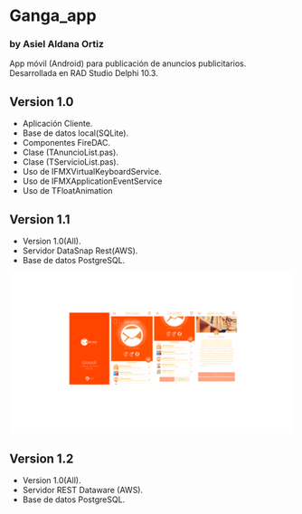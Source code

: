 # Ganga_app
### by Asiel Aldana Ortiz 

App móvil (Android) para publicación de anuncios publicitarios. Desarrollada en RAD Studio Delphi 10.3. 

## Version 1.0
 - Aplicación Cliente.
 - Base de datos local(SQLite).
 - Componentes FireDAC.
 - Clase (TAnuncioList.pas). 
 - Clase (TServicioList.pas).
 - Uso de IFMXVirtualKeyboardService.
 - Uso de IFMXApplicationEventService
 - Uso de TFloatAnimation
 
 ## Version 1.1
  - Version 1.0(All).
  - Servidor DataSnap Rest(AWS).
  - Base de datos PostgreSQL.
    
  ![alt text](https://github.com/asieldev/ganga_app/blob/master/GAnga.png)
  
  ## Version 1.2
  - Version 1.0(All).
  - Servidor REST Dataware (AWS).
  - Base de datos PostgreSQL.
    

  
 
